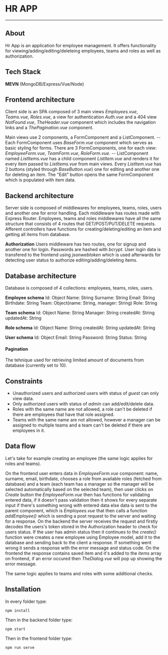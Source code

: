 # HR APP
________
## About
Hr App is an application for employee management. It offers functionality for viewing/adding/editing/deleteing employees, teams and roles as well as authorization.

## Tech Stack
**MEVN** (MongoDB/Express/Vue/Node)

## Frontend architecture
Client side is an SPA composed of 3 main views *Employees.vue*, *Teams.vue*, *Roles.vue*, a view for authentication *Auth.vue* and a 404 view *NotFound.vue*, *TheHeader.vue* component which includes the navigation links and a *ThePagination.vue* component.

Main views use 2 components, a FormComponent and a ListComponent. 
-- Each FormComponent uses *BaseForm.vue* component which serves as basic styling for forms. There are 3 FormComponents, one for each view: *EmployeeForm.vue*, *TeamForm.vue*, *RoleForm.vue*.
-- ListComponent named *ListItems.vue* has a child component *ListItem.vue* and renders it for every item passed to *ListItems.vue* from main views. Every *ListItem.vue* has 2 buttons (styled through *BaseButton.vue*) one for editing and another one for deleting an item. The "Edit" button opens the same FormComponent which is populated with item data.

## Backend architecture
Server side is composed of middlewares for employees, teams, roles, users and another one for error handling. Each middleware has routes made with Express Router. Employees, teams and roles middlewares have all the same structure that consists of 4 routes that GET/POST/PUT/DELETE requests. Afferent controllers have functions for creating/deleting/editing an item and getting all items from database.

**Authorization**
Users middleware has two routes, one for signup and another one for login. Passwords are hashed with *bcrypt*. User login data is transfered to the frontend using *jsonwebtoken* which is used afterwards for detecting user status to authorize editing/adding/deleting items.

## Database architecture
Database is composed of 4 collections: employees, teams, roles, users.

**Employee schema**
Id: Object
Name: String 
Surname: String
Email: String
Birthdate: String
Team: Object(name: String,  manager: String)
Role: String

**Team schema**
Id: Object
Name: String 
Manager: String
createdAt: String
updatedAt: String

**Role schema**
Id: Object
Name: String
createdAt: String
updatedAt: String

**User schema**
Id: Object
Email: String
Password: String
Status: String

#### Pagination
The tehnique used for retrieving limited amount of documents from database (currently set to 10).

## Constraints
- Unauthorized users and authorized users with status of *guest* can only view data.
- Only authorized users with status of *admin* can add/edit/delete data.
- Roles with the same name are not allowed, a role can't be deleted if there are employees that have that role assigned.
- Teams with the same name are not allowed, however a manager can be assigned to multiple teams and a team can't be deleted if there are employees in it.

## Data flow
Let's take for example creating an employee (the same logic applies for roles and teams).

On the frontend user enters data in *EmployeeForm.vue* component: name, surname, email, birthdate, chooses a role from available roles (fetched from database) and a team (each team has a manager so the manager will be selected automatically based on the selected team), then user clicks on *Create* button the *EmployeeForm.vue* then has functions for validating entered data, if it doesn't pass validation then it shows for every separate input if there's something wrong with entered data else data is sent to the parent component, which is *Employees.vue* that then calls a function *addEmployee()* which is sending a post request to the server and waiting for a response.
On the backend the server receives the request and firstly decodes the users's token stored in the Authorization header to check for users status. If the user has admin status then it continues to the *create()* function were creates a new employee using Employee model, add it to the database and sending back to the client a response. If something went wrong it sends a response with the error message and status code.
On the frontend the response contains saved item and it's added to the *items* array on frontend, if an error occured then *TheDialog.vue* will pop up showing the error message.

The same logic applies to teams and roles with some additional checks.

## Installation

In every folder type:
```
npm install
```
Then in the backend folder type:
```
npm start
```
Then in the frontend folder type:
```
npm run serve
```

